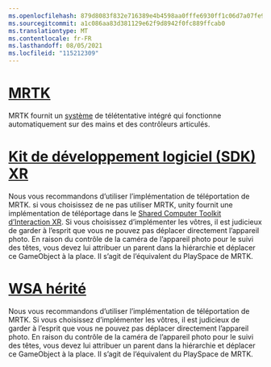 ```yaml
---
ms.openlocfilehash: 879d8083f832e716389e4b4598aa0fffe6930ff1c06d7a07fe9e4dacc98e7937
ms.sourcegitcommit: a1c086aa83d381129e62f9d8942f0fc889ffcab0
ms.translationtype: MT
ms.contentlocale: fr-FR
ms.lasthandoff: 08/05/2021
ms.locfileid: "115212309"
---
```

# <a name="mrtk"></a>[MRTK](#tab/mrtk)
<!-- NEVER CHANGE THE ABOVE LINE! -->

MRTK fournit un [système](/windows/mixed-reality/mrtk-unity/features/teleport-system/teleport-system) de télétentative intégré qui fonctionne automatiquement sur des mains et des contrôleurs articulés.

# <a name="xr-sdk"></a>[Kit de développement logiciel (SDK) XR](#tab/xr)
<!-- NEVER CHANGE THE ABOVE LINE! -->

Nous vous recommandons d’utiliser l’implémentation de téléportation de MRTK.
si vous choisissez de ne pas utiliser MRTK, unity fournit une implémentation de téléportage dans le [Shared Computer Toolkit d’Interaction XR](https://docs.unity3d.com/Packages/com.unity.xr.interaction.toolkit@1.0/manual/locomotion.html).
Si vous choisissez d’implémenter les vôtres, il est judicieux de garder à l’esprit que vous ne pouvez pas déplacer directement l’appareil photo. En raison du contrôle de la caméra de l’appareil photo pour le suivi des têtes, vous devez lui attribuer un parent dans la hiérarchie et déplacer ce GameObject à la place. Il s’agit de l’équivalent du PlaySpace de MRTK.

# <a name="legacy-wsa"></a>[WSA hérité](#tab/wsa)
<!-- NEVER CHANGE THE ABOVE LINE! -->

Nous vous recommandons d’utiliser l’implémentation de téléportation de MRTK.
Si vous choisissez d’implémenter les vôtres, il est judicieux de garder à l’esprit que vous ne pouvez pas déplacer directement l’appareil photo. En raison du contrôle de la caméra de l’appareil photo pour le suivi des têtes, vous devez lui attribuer un parent dans la hiérarchie et déplacer ce GameObject à la place. Il s’agit de l’équivalent du PlaySpace de MRTK.
